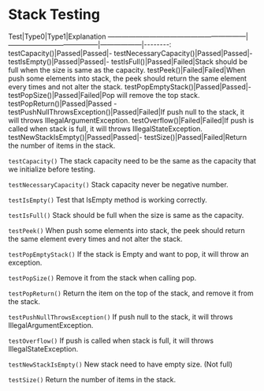 # Stack Testing

Test|Type0|Type1|Explanation
————————————————————|—————————————|——————|--------:
testCapacity()|Passed|Passed|-
testNecessaryCapacity()|Passed|Passed|-
testIsEmpty()|Passed|Passed|-
testIsFull()|Passed|Failed|Stack should be full when the size is same as the capacity.
testPeek()|Failed|Failed|When push some elements into stack, the peek should return the same element every times and not alter the stack.
testPopEmptyStack()|Passed|Passed|-
testPopSize()|Passed|Failed|Pop will remove the top stack.
testPopReturn()|Passed|Passed -
testPushNullThrowsException()|Passed|Failed|If push null to the stack, it will throws IllegalArgumentException.
testOverflow()|Failed|Failed|If push is called when stack is full, it will throws IllegalStateException.
testNewStackIsEmpty()|Passed|Passed|-
testSize()|Passed|Failed|Return the number of items in the stack.


``` testCapacity() ``` The stack capacity need to be the same as the capacity that we initialize before testing.

``` testNecessaryCapacity() ``` Stack capacity never be negative number.

``` testIsEmpty() ``` Test that IsEmpty method is working correctly.

``` testIsFull() ``` Stack should be full when the size is same as the capacity.

``` testPeek() ``` When push some elements into stack, the peek should return the same element every times and not alter the stack.

``` testPopEmptyStack() ``` If the stack is Empty and want to pop, it will throw an exception.

``` testPopSize() ``` Remove it from the stack when calling pop.

``` testPopReturn() ``` Return the item on the top of the stack, and remove it from the stack.

``` testPushNullThrowsException() ``` If push null to the stack, it will throws IllegalArgumentException.

``` testOverflow() ``` If push is called when stack is full, it will throws IllegalStateException.

``` testNewStackIsEmpty() ``` New stack need to have empty size. (Not full)

``` testSize() ``` Return the number of items in the stack.
